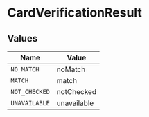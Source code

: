 # CardVerificationResult


## Values

| Name          | Value         |
| ------------- | ------------- |
| `NO_MATCH`    | noMatch       |
| `MATCH`       | match         |
| `NOT_CHECKED` | notChecked    |
| `UNAVAILABLE` | unavailable   |